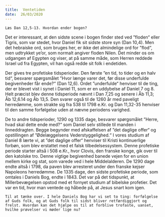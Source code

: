 ```yaml
---
title:  Ventetiden
date:  26/03/2020
---
```


`Læs Dan 12,5-13. Hvordan ender bogen?`

Det er interessant, at den sidste scene i bogen finder sted ved ”floden“ eller Tigris, som var stedet, hvor Daniel fik sit sidste store syn (Dan 10,4). Men det hebraiske ord, som bruges her, er ikke det almindelige ord for ”flod“, men udtrykket ye’or, som normalt angiver floden Nilen. Det minder os om udgangen af Egypten og viser, at på samme måde, som Herren reddede Israel ud fra Egypten, vil han også redde sit folk i endetiden.

Der gives tre profetiske tidsperioder. Den første ”en tid, to tider og en halv tid“, besvarer spørgsmålet ”Hvor længe varer det, før disse underfulde begivenheder får ende?“ (Dan 12,6). Ordet ”underfulde“ henviser til de ting, der er blevet vist i synet i Daniel 11, som er en uddybelse af Daniel 7 og 8. Helt præcist blev denne tidsperiode nævnt i Dan 7,25 og senere i Åb 11,3; Åb 12,6.14 og Åb 13,5. Den svarer også til de 1260 år med paveligt herredømme, som strakte sig fra 538 til 1798 e.Kr. og Dan 11,32-35 henviser til den samme forfølgelse uden at nævne periodens varighed.

De to andre tidsperioder, 1290 og 1335 dage, besvarer spørgsmålet ”Herre, hvad skal dette ende med?“ som Daniel selv stillede til manden i linneddragten. Begge begynder med afskaffelsen af ”det daglige offer“ og opstillingen af ”Ødelæggelsens Vederstyggelighed.“ I vores studium af Daniel 8 lærte vi, at ”det daglige offer“ henviser til Kristi kontinuerlige forbøn, som blev erstattet med et falsk tilbedelsessystem. Denne profetiske periode starter altså i 508 e.Kr., hvor Clovis, den franske konge, gik over til den katolske tro. Denne vigtige begivenhed banede vejen for en union mellem kirke og stat, som varede ved i hele Middelalderen. De 1290 dage endte altså i 1798, da paven blev arresteret under den franske kejser Napoleons herredømme. De 1335 dage, den sidste profetiske periode, som omtales i Daniels Bog, endte i 1843. Det var på det tidspunkt, at Millerbevægelsen opstod med et fornyet studium af bibelske profetier. Det var en tid, hvor man ventede og håbede på, at Jesus snart kom igen.

`Til at tænke over. I hele Daniels Bog har vi set to ting: forfølgelse af Guds folk, og at Guds folk til sidst bliver retfærdiggjort og frelst. Hvordan kan det hjælpe os til at forblive trofaste, uanset, hvilke prøvelser vi møder lige nu?`